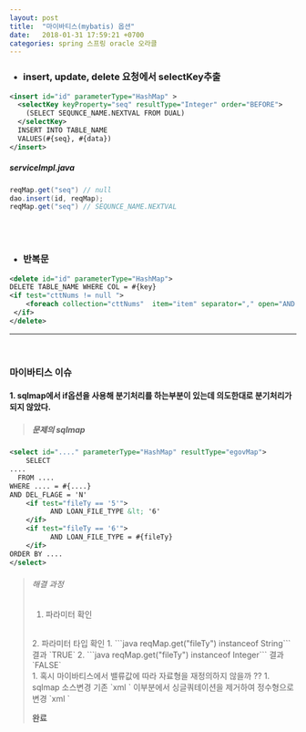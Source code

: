 ```yaml
---
layout: post
title:  "마이바티스(mybatis) 옵션"
date:   2018-01-31 17:59:21 +0700
categories: spring 스프링 oracle 오라클
---
```


- ### insert, update, delete 요청에서 selectKey추출

```xml
<insert id="id" parameterType="HashMap" >
  <selectKey keyProperty="seq" resultType="Integer" order="BEFORE">
    (SELECT SEQUNCE_NAME.NEXTVAL FROM DUAL)
  </selectKey>
  INSERT INTO TABLE_NAME
  VALUES(#{seq}, #{data})
</insert>
```
##### serviceImpl.java
```java
reqMap.get("seq") // null
dao.insert(id, reqMap);
reqMap.get("seq") // SEQUNCE_NAME.NEXTVAL  
```
<br><br>

- ### 반복문  

```xml
<delete id="id" parameterType="HashMap">
DELETE TABLE_NAME WHERE COL = #{key}
<if test="cttNums != null ">
    <foreach collection="cttNums"  item="item" separator="," open="AND CTT_NUM NOT IN (" close=")">#{item}</foreach>
 </if>
</delete>
```

----
<br>

### 마이바티스 이슈

#### 1. sqlmap에서 if옵션을 사용해 분기처리를 하는부분이 있는데 의도한대로 분기처리가 되지 않았다.
> ##### 문제의 sqlmap
```xml
<select id="...." parameterType="HashMap" resultType="egovMap">
    SELECT
....
  FROM ....
WHERE .... = #{....}
AND DEL_FLAGE = 'N'
    <if test="fileTy == '5'">
          AND LOAN_FILE_TYPE &lt; '6'
    </if>
    <if test="fileTy == '6'">
          AND LOAN_FILE_TYPE = #{fileTy}
    </if>
ORDER BY ....
</select>
```
> ###### 해결 과정
> 1. 파라미터 확인
> <br>
> 2. 파라미터 타입 확인
>     1. ```java reqMap.get("fileTy") instanceof String``` 결과 `TRUE`
>     2. ```java reqMap.get("fileTy") instanceof Integer``` 결과 `FALSE`  
> <br>
> 1. 혹시 마이바티스에서 밸류값에 따라 자료형을 재정의하지 않을까 ??
>     1. sqlmap 소스변경 기존 `xml <if test="fileTy == '5'">` 이부분에서 싱글쿼테이션을 제거하여 정수형으로 변경 `xml <if test="fileTy == 5 ">`
>
>**완료**
